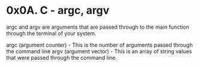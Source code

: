 
# 0x0A. C - argc, argv

argc and argv are arguments that are passed through to the main function through the terminal of your system.

argc (argument counter) - This is the number of arguments passed through the command line
argv (argument vector) - This is an array of string values that were passed through the command line.
